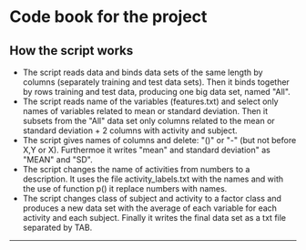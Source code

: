 Code book for the project
===================

## How the script works


- The script reads data and binds data sets of the same length by columns (separately training and test data sets). Then it binds together by rows training and test data, producing one big data set, named "All".
- The script reads name of the variables (features.txt) and select only names of variables related to mean or standard deviation. Then it subsets from the "All" data set only columns related to the mean or standard deviation + 2 columns with activity and subject.
- The script gives names of columns and delete: "()" or "-" (but not before X,Y or X). Furthermoe it writes "mean" and standard deviation" as "MEAN" and "SD".
- The script changes the name of activities from numbers to a description. It uses the file activity_labels.txt with the names and with the use of function p() it replace numbers with names.
- The script changes class of subject and activity to a factor class and produces a new data set with the average of each variable for each activity and each subject. Finally it writes the final data set as a txt file separated by TAB.

***
